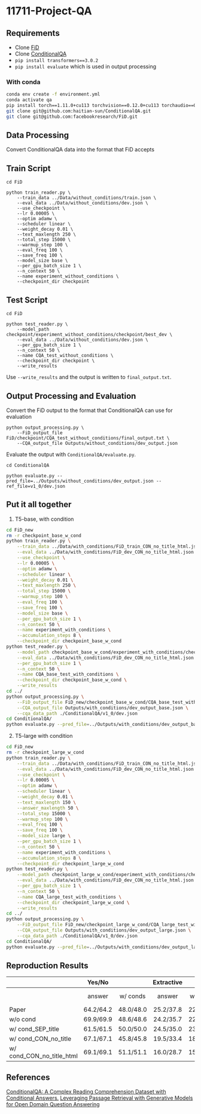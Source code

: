 # 11711-Project-QA

## Requirements
* Clone [FiD](https://github.com/facebookresearch/FiD)
* Clone [ConditionalQA](https://github.com/haitian-sun/ConditionalQA.git)
* `pip install transformers==3.0.2`
* `pip install evaluate` which is used in output processing

### With conda
```bash
conda env create -f environment.yml
conda activate qa
pip install torch==1.11.0+cu113 torchvision==0.12.0+cu113 torchaudio==0.11.0 --extra-index-url https://download.pytorch.org/whl/cu113
git clone git@github.com:haitian-sun/ConditionalQA.git
git clone git@github.com:facebookresearch/FiD.git
```

## Data Processing
Convert ConditionalQA data into the format that FiD accepts

## Train Script
```
cd FiD

python train_reader.py \
    --train_data ../Data/without_conditions/train.json \
    --eval_data ../Data/without_conditions/dev.json \
    --use_checkpoint \
    --lr 0.00005 \
    --optim adamw \
    --scheduler linear \
    --weight_decay 0.01 \
    --text_maxlength 250 \
    --total_step 15000 \
    --warmup_step 100 \
    --eval_freq 100 \
    --save_freq 100 \
    --model_size base \
    --per_gpu_batch_size 1 \
    --n_context 50 \
    --name experiment_without_conditions \
    --checkpoint_dir checkpoint
```

## Test Script
```
cd FiD

python test_reader.py \
    --model_path checkpoint/experiment_without_conditions/checkpoint/best_dev \
    --eval_data ../Data/without_conditions/dev.json \
    --per_gpu_batch_size 1 \
    --n_context 50 \
    --name CQA_test_without_conditions \
    --checkpoint_dir checkpoint \
    --write_results
```
Use `--write_results` and the output is written to `final_output.txt`.

## Output Processing and Evaluation
Convert the FiD output to the format that ConditionalQA can use for evaluation
```
python output_processing.py \
    --FiD_output_file FiD/checkpoint/CQA_test_without_conditions/final_output.txt \
    --CQA_output_file Outputs/without_conditions/dev_output.json
```

Evaluate the output with `ConditionalQA/evaluate.py`.
```
cd ConditionalQA

python evaluate.py --pred_file=../Outputs/without_conditions/dev_output.json --ref_file=v1_0/dev.json
```

## Put it all together
1. T5-base, with condition
```bash
cd FiD_new
rm -r checkpoint_base_w_cond
python train_reader.py \
    --train_data ../Data/with_conditions/FiD_train_CON_no_title_html.json \
    --eval_data ../Data/with_conditions/FiD_dev_CON_no_title_html.json \
    --use_checkpoint \
    --lr 0.00005 \
    --optim adamw \
    --scheduler linear \
    --weight_decay 0.01 \
    --text_maxlength 250 \
    --total_step 15000 \
    --warmup_step 100 \
    --eval_freq 100 \
    --save_freq 100 \
    --model_size base \
    --per_gpu_batch_size 1 \
    --n_context 50 \
    --name experiment_with_conditions \
    --accumulation_steps 8 \
    --checkpoint_dir checkpoint_base_w_cond
python test_reader.py \
    --model_path checkpoint_base_w_cond/experiment_with_conditions/checkpoint/best_dev \
    --eval_data ../Data/with_conditions/FiD_dev_CON_no_title_html.json \
    --per_gpu_batch_size 1 \
    --n_context 50 \
    --name CQA_base_test_with_conditions \
    --checkpoint_dir checkpoint_base_w_cond \
    --write_results
cd ../
python output_processing.py \
    --FiD_output_file FiD_new/checkpoint_base_w_cond/CQA_base_test_with_conditions/final_output.txt \
    --CQA_output_file Outputs/with_conditions/dev_output_base.json \
    --cqa_data_path ./ConditionalQA/v1_0/dev.json
cd ConditionalQA/
python evaluate.py --pred_file=../Outputs/with_conditions/dev_output_base.json --ref_file=v1_0/dev.json
```
2. T5-large with condition
```bash
cd FiD_new
rm -r checkpoint_large_w_cond
python train_reader.py \
    --train_data ../Data/with_conditions/FiD_train_CON_no_title_html.json \
    --eval_data ../Data/with_conditions/FiD_dev_CON_no_title_html.json \
    --use_checkpoint \
    --lr 0.00005 \
    --optim adamw \
    --scheduler linear \
    --weight_decay 0.01 \
    --text_maxlength 150 \
    --answer_maxlength 50 \
    --total_step 15000 \
    --warmup_step 100 \
    --eval_freq 100 \
    --save_freq 100 \
    --model_size large \
    --per_gpu_batch_size 1 \
    --n_context 50 \
    --name experiment_with_conditions \
    --accumulation_steps 8 \
    --checkpoint_dir checkpoint_large_w_cond
python test_reader.py \
    --model_path checkpoint_large_w_cond/experiment_with_conditions/checkpoint/best_dev \
    --eval_data ../Data/with_conditions/FiD_dev_CON_no_title_html.json \
    --per_gpu_batch_size 1 \
    --n_context 50 \
    --name CQA_large_test_with_conditions \
    --checkpoint_dir checkpoint_large_w_cond \
    --write_results
cd ../
python output_processing.py \
    --FiD_output_file FiD_new/checkpoint_large_w_cond/CQA_large_test_with_conditions/final_output.txt \
    --CQA_output_file Outputs/with_conditions/dev_output_large.json \
    --cqa_data_path ./ConditionalQA/v1_0/dev.json
cd ConditionalQA/
python evaluate.py --pred_file=../Outputs/with_conditions/dev_output_large.json --ref_file=v1_0/dev.json
```


## Reproduction Results

|       |      Yes/No         || Extractive           || Conditional           || Overall           ||
|-------|:---------:|:---------:|:----------:|:---------:|:-----------:|:--------:|:---------:|:---------:|
|       | answer    | w/ conds  | answer     | w/ conds  | answer      | w/ conds | answer    | w/ conds  |
| Paper | 64.2/64.2 | 48.0/48.0 | 25.2/37.8  | 22.5/33.4 | 45.2/49.7   |  4.7/5.8 | 44.4/50.8 | 35.0/40.6 |
| w/o cond | 69.9/69.9 | 48.6/48.6 |  24.2/35.7 | 22.1/32.8 | 56.8/60.0  |  4.3/5.7 | 46.3/51.5 | 34.7/39.5 |
| w/ cond_SEP_title | 61.5/61.5 | 50.0/50.0 | 24.5/35.0 | 23.2/32.4 | 31.1/34.6 | 2.4/3.8 | 42.2/46.9 | 35.9/40.0 |
| w/ cond_CON_no_title | 67.1/67.1 | 45.8/45.8 | 19.5/33.4 | 18.9/32.5 | 53.6/55.9 | 4.0/5.5 | 42.8/49.0 | 31.8/37.9 |
| w/ cond_CON_no_title_html | 69.1/69.1 | 51.1/51.1 | 16.0/28.7 | 15.3/26.7 | 45.4/49.0 | 3.7/4.7 | 42.9/48.5 | 33.4/38.4 |

## References
[ConditionalQA: A Complex Reading Comprehension Dataset with Conditional Answers.](https://arxiv.org/abs/2110.06884)
[Leveraging Passage Retrieval with Generative Models for Open Domain Question Answering](https://arxiv.org/abs/2007.01282)